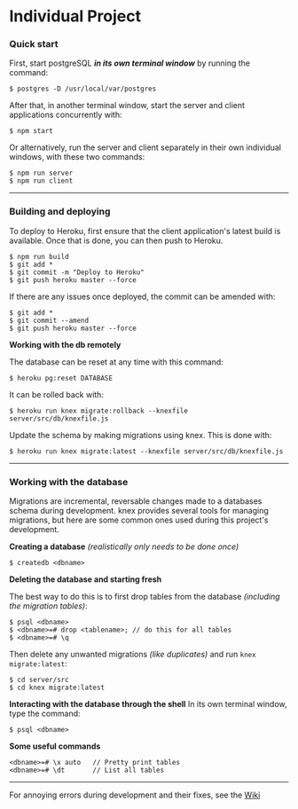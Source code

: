 # Individual Project

### Quick start

First, start postgreSQL ***in its own terminal window*** by running the command:
```
$ postgres -D /usr/local/var/postgres 
```

After that, in another terminal window, start the server and client applications concurrently with:

```
$ npm start
```

Or alternatively, run the server and client separately in their own individual windows, with these two commands:

```
$ npm run server
$ npm run client
```

---

### Building and deploying

To deploy to Heroku, first ensure that the client application's latest build is available. Once that is done, you can then push to Heroku.

```
$ npm run build
$ git add *
$ git commit -m "Deploy to Heroku"
$ git push heroku master --force
```

If there are any issues once deployed, the commit can be amended with:

```
$ git add *
$ git commit --amend
$ git push heroku master --force
```

**Working with the db remotely**

The database can be reset at any time with this command:

```
$ heroku pg:reset DATABASE
```

It can be rolled back with:

```
$ heroku run knex migrate:rollback --knexfile server/src/db/knexfile.js
```

Update the schema by making migrations using knex. This is done with:

```
$ heroku run knex migrate:latest --knexfile server/src/db/knexfile.js
```

---

### Working with the database

Migrations are incremental, reversable changes made to a databases schema during development. knex provides several tools for managing migrations, but here are some common ones used during this project's development.

**Creating a database** *(realistically only needs to be done once)*

```
$ createdb <dbname>
```

**Deleting the database and starting fresh**

The best way to do this is to first drop tables from the database *(including the migration tables)*:

```
$ psql <dbname>
$ <dbname>=# drop <tablename>; // do this for all tables
$ <dbname>=# \q
```

Then delete any unwanted migrations *(like duplicates)* and run `knex migrate:latest`:

```
$ cd server/src
$ cd knex migrate:latest
```

**Interacting with the database through the shell**
In its own terminal window, type the command:

```
$ psql <dbname>
```

**Some useful commands**

```
<dbname>=# \x auto   // Pretty print tables
<dbname>=# \dt       // List all tables
```

---

For annoying errors during development and their fixes, see the [Wiki](https://github.com/tedigc/individual-project/wiki)
